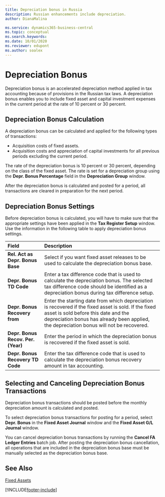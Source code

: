 ```yaml
---
title: Depreciation bonus in Russia
description: Russian enhancements include depreciation.
author: DianaMalina

ms.service: dynamics365-business-central
ms.topic: conceptual
ms.search.keywords:
ms.date: 10/01/2020
ms.reviewer: edupont
ms.author: soalex
---
```


# Depreciation Bonus

Depreciation bonus is an accelerated depreciation method applied in tax accounting because of provisions in the Russian tax laws. A depreciation bonus enables you to include fixed asset and capital investment expenses in the current period at the rate of 10 percent or 30 percent.

## Depreciation Bonus Calculation

A depreciation bonus can be calculated and applied for the following types of transactions:

- Acquisition costs of fixed assets.
- Acquisition costs and appreciation of capital investments for all previous periods excluding the current period. 

The rate of the depreciation bonus is 10 percent or 30 percent, depending on the class of the fixed asset. The rate is set for a depreciation group using the **Depr. Bonus Percentage** field in the **Depreciation Group** window. 

After the depreciation bonus is calculated and posted for a period, all transactions are cleared in preparation for the next period.

## Depreciation Bonus Settings

Before depreciation bonus is calculated, you will have to make sure that the appropriate settings have been applied in the **Tax Register Setup** window. Use the information in the following table to apply depreciation bonus settings.

| Field                              | Description                                                  |
| :--------------------------------- | :----------------------------------------------------------- |
| **Rel. Act as Depr. Bonus Base**   | Select if you want fixed asset releases to be used to calculate the depreciation bonus base. |
| **Depr. Bonus TD Code**            | Enter a tax difference code that is used to calculate the depreciation bonus. The selected tax difference code should be identified as a depreciation bonus during tax difference setup. |
| **Depr. Bonus Recovery from**      | Enter the starting date from which depreciation is recovered if the fixed asset is sold. If the fixed asset is sold before this date and the depreciation bonus has already been applied, the depreciation bonus will not be recovered. |
| **Depr. Bonus Recov. Per. (Year)** | Enter the period in which the depreciation bonus is recovered if the fixed asset is sold. |
| **Depr. Bonus Recovery TD Code**   | Enter the tax difference code that is used to calculate the depreciation bonus recovery amount in tax accounting. |

## Selecting and Canceling Depreciation Bonus Transactions 

Depreciation bonus transactions should be posted before the monthly depreciation amount is calculated and posted.

To select depreciation bonus transactions for posting for a period, select **Depr. Bonus** in the **Fixed Asset Journal** window and the **Fixed Asset G/L Journal** window. 

You can cancel depreciation bonus transactions by running the **Cancel FA Ledger Entries** batch job. After posting the depreciation bonus cancellation, all operations that are included in the depreciation bonus base must be manually selected as the depreciation bonus base.

## See Also

[Fixed Assets](fixed-assets.md)


[!INCLUDE[footer-include](../../includes/footer-banner.md)]